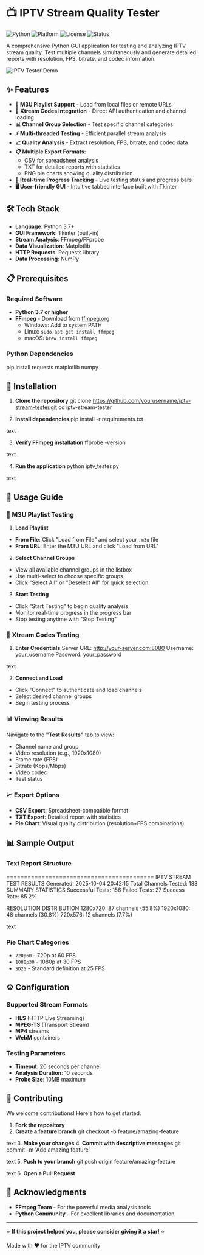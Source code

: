 # 📺 IPTV Stream Quality Tester

![Python](https://img.shields.io/badge/python-v3.7+-blue.svg)
![Platform](https://img.shields.io/badge/platform-windows%20%7C%20linux%20%7C%20macOS-lightgrey.svg)
![License](https://img.shields.io/badge/License-MIT-green.svg)
![Status](https://img.shields.io/badge/status-active-success.svg)

A comprehensive Python GUI application for testing and analyzing IPTV stream quality. Test multiple channels simultaneously and generate detailed reports with resolution, FPS, bitrate, and codec information.

![IPTV Tester Demo](https://via.placeholder.com/800x400/2196F3/ffffff?text=IPTV+Stream+Quality+Tester)

## ✨ Features

- **📁 M3U Playlist Support** - Load from local files or remote URLs
- **🔐 Xtream Codes Integration** - Direct API authentication and channel loading  
- **📊 Channel Group Selection** - Test specific channel categories
- **⚡ Multi-threaded Testing** - Efficient parallel stream analysis
- **📈 Quality Analysis** - Extract resolution, FPS, bitrate, and codec data
- **📋 Multiple Export Formats**:
  - CSV for spreadsheet analysis
  - TXT for detailed reports with statistics
  - PNG pie charts showing quality distribution
- **🎯 Real-time Progress Tracking** - Live testing status and progress bars
- **🖥️ User-friendly GUI** - Intuitive tabbed interface built with Tkinter

## 🛠️ Tech Stack

- **Language**: Python 3.7+
- **GUI Framework**: Tkinter (built-in)
- **Stream Analysis**: FFmpeg/FFprobe
- **Data Visualization**: Matplotlib
- **HTTP Requests**: Requests library
- **Data Processing**: NumPy

## 📋 Prerequisites

### Required Software
- **Python 3.7 or higher**
- **FFmpeg** - Download from [ffmpeg.org](https://ffmpeg.org/download.html)
  - Windows: Add to system PATH
  - Linux: `sudo apt-get install ffmpeg` 
  - macOS: `brew install ffmpeg`

### Python Dependencies
pip install requests matplotlib numpy


## 🚀 Installation

1. **Clone the repository**
git clone https://github.com/yourusername/iptv-stream-tester.git
cd iptv-stream-tester

2. **Install dependencies**
pip install -r requirements.txt

text

3. **Verify FFmpeg installation**
ffprobe -version

text

4. **Run the application**
python iptv_tester.py

text

## 📖 Usage Guide

### 🔧 M3U Playlist Testing

1. **Load Playlist**
- **From File**: Click "Load from File" and select your `.m3u` file
- **From URL**: Enter the M3U URL and click "Load from URL"

2. **Select Channel Groups**
- View all available channel groups in the listbox
- Use multi-select to choose specific groups
- Click "Select All" or "Deselect All" for quick selection

3. **Start Testing**
- Click "Start Testing" to begin quality analysis
- Monitor real-time progress in the progress bar
- Stop testing anytime with "Stop Testing"

### 🔐 Xtream Codes Testing

1. **Enter Credentials**
Server URL: http://your-server.com:8080
Username: your_username
Password: your_password

text

2. **Connect and Load**
- Click "Connect" to authenticate and load channels
- Select desired channel groups
- Begin testing process

### 📊 Viewing Results

Navigate to the **"Test Results"** tab to view:
- Channel name and group
- Video resolution (e.g., 1920x1080)
- Frame rate (FPS)
- Bitrate (Kbps/Mbps)
- Video codec
- Test status

### 📈 Export Options

- **CSV Export**: Spreadsheet-compatible format
- **TXT Export**: Detailed report with statistics
- **Pie Chart**: Visual quality distribution (resolution+FPS combinations)

## 📊 Sample Output

### Text Report Structure
==========================================
IPTV STREAM TEST RESULTS
Generated: 2025-10-04 20:42:15
Total Channels Tested: 183
SUMMARY STATISTICS
Successful Tests: 156
Failed Tests: 27
Success Rate: 85.2%

RESOLUTION DISTRIBUTION
1280x720: 87 channels (55.8%)
1920x1080: 48 channels (30.8%)
720x576: 12 channels (7.7%)

text

### Pie Chart Categories
- `720p60` - 720p at 60 FPS
- `1080p30` - 1080p at 30 FPS  
- `SD25` - Standard definition at 25 FPS

## ⚙️ Configuration

### Supported Stream Formats
- **HLS** (HTTP Live Streaming)
- **MPEG-TS** (Transport Stream)
- **MP4** streams
- **WebM** containers

### Testing Parameters
- **Timeout**: 20 seconds per channel
- **Analysis Duration**: 10 seconds
- **Probe Size**: 10MB maximum

## 🤝 Contributing

We welcome contributions! Here's how to get started:

1. **Fork the repository**
2. **Create a feature branch**
git checkout -b feature/amazing-feature

text
3. **Make your changes**
4. **Commit with descriptive messages**
git commit -m 'Add amazing feature'

text
5. **Push to your branch**
git push origin feature/amazing-feature

text
6. **Open a Pull Request**


## 🙏 Acknowledgments

- **FFmpeg Team** - For the powerful media analysis tools
- **Python Community** - For excellent libraries and documentation

---

⭐ **If this project helped you, please consider giving it a star!** ⭐

Made with ❤️ for the IPTV community
